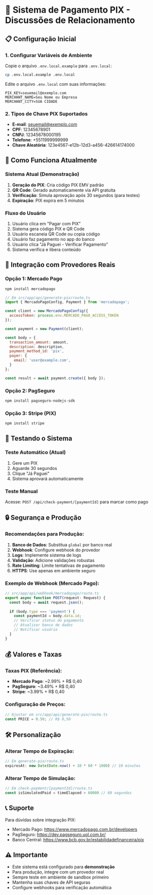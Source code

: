 # 🏦 Sistema de Pagamento PIX - Discussões de Relacionamento

## 📋 Configuração Inicial

### 1. Configurar Variáveis de Ambiente

Copie o arquivo `.env.local.example` para `.env.local`:

```bash
cp .env.local.example .env.local
```

Edite o arquivo `.env.local` com suas informações:

```env
PIX_KEY=seuemail@exemplo.com
MERCHANT_NAME=Seu Nome ou Empresa
MERCHANT_CITY=SUA CIDADE
```

### 2. Tipos de Chave PIX Suportados

- **E-mail**: seuemail@exemplo.com
- **CPF**: 12345678901
- **CNPJ**: 12345678000195
- **Telefone**: +5511999999999
- **Chave Aleatória**: 123e4567-e12b-12d3-a456-426614174000

## 🔧 Como Funciona Atualmente

### Sistema Atual (Demonstração)
1. **Geração do PIX**: Cria código PIX EMV padrão
2. **QR Code**: Gerado automaticamente via API gratuita
3. **Verificação**: Simula aprovação após 30 segundos (para testes)
4. **Expiração**: PIX expira em 5 minutos

### Fluxo do Usuário
1. Usuário clica em "Pagar com PIX"
2. Sistema gera código PIX e QR Code
3. Usuário escaneia QR Code ou copia código
4. Usuário faz pagamento no app do banco
5. Usuário clica "Já Paguei - Verificar Pagamento"
6. Sistema verifica e libera conteúdo

## 🚀 Integração com Provedores Reais

### Opção 1: Mercado Pago

```bash
npm install mercadopago
```

```javascript
// Em src/app/api/generate-pix/route.ts
import { MercadoPagoConfig, Payment } from 'mercadopago';

const client = new MercadoPagoConfig({ 
  accessToken: process.env.MERCADO_PAGO_ACCESS_TOKEN 
});

const payment = new Payment(client);

const body = {
  transaction_amount: amount,
  description: description,
  payment_method_id: 'pix',
  payer: {
    email: 'user@example.com',
  }
};

const result = await payment.create({ body });
```

### Opção 2: PagSeguro

```bash
npm install pagseguro-nodejs-sdk
```

### Opção 3: Stripe (PIX)

```bash
npm install stripe
```

## 📱 Testando o Sistema

### Teste Automático (Atual)
1. Gere um PIX
2. Aguarde 30 segundos
3. Clique "Já Paguei"
4. Sistema aprovará automaticamente

### Teste Manual
Acesse: `POST /api/check-payment/[paymentId]` para marcar como pago

## 🔒 Segurança e Produção

### Recomendações para Produção:

1. **Banco de Dados**: Substitua `global` por banco real
2. **Webhook**: Configure webhook do provedor
3. **Logs**: Implemente sistema de logs
4. **Validação**: Adicione validações robustas
5. **Rate Limiting**: Limite tentativas de pagamento
6. **HTTPS**: Use apenas em ambiente seguro

### Exemplo de Webhook (Mercado Pago):

```javascript
// src/app/api/webhook/mercadopago/route.ts
export async function POST(request: Request) {
  const body = await request.json();
  
  if (body.type === 'payment') {
    const paymentId = body.data.id;
    // Verificar status do pagamento
    // Atualizar banco de dados
    // Notificar usuário
  }
}
```

## 💰 Valores e Taxas

### Taxas PIX (Referência):
- **Mercado Pago**: ~2.99% + R$ 0,40
- **PagSeguro**: ~3.49% + R$ 0,40
- **Stripe**: ~3.99% + R$ 0,40

### Configuração de Preços:
```javascript
// Ajustar em src/app/api/generate-pix/route.ts
const PRICE = 0.50; // R$ 0,50
```

## 🛠️ Personalização

### Alterar Tempo de Expiração:
```javascript
// Em generate-pix/route.ts
expiresAt: new Date(Date.now() + 10 * 60 * 1000) // 10 minutos
```

### Alterar Tempo de Simulação:
```javascript
// Em check-payment/[paymentId]/route.ts
const isSimulatedPaid = timeElapsed > 60000 // 60 segundos
```

## 📞 Suporte

Para dúvidas sobre integração PIX:
- Mercado Pago: https://www.mercadopago.com.br/developers
- PagSeguro: https://dev.pagseguro.uol.com.br/
- Banco Central: https://www.bcb.gov.br/estabilidadefinanceira/pix

## ⚠️ Importante

- Este sistema está configurado para **demonstração**
- Para produção, integre com um provedor real
- Sempre teste em ambiente de sandbox primeiro
- Mantenha suas chaves de API seguras
- Configure webhooks para verificação automática
